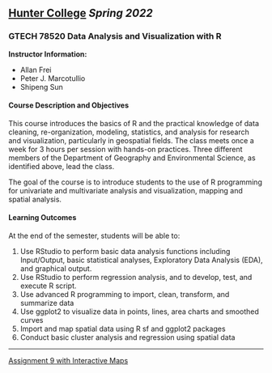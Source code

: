 ## [**Hunter College**](https://hunter.cuny.edu/) *Spring 2022*

### GTECH 78520 Data Analysis and Visualization with R

**Instructor Information:**

- Allan Frei
- Peter J. Marcotullio
- Shipeng Sun

#### Course Description and Objectives

This course introduces the basics of R and the practical knowledge of data cleaning, re-organization, modeling, statistics, and analysis for research and visualization, particularly in geospatial fields. The class meets once a week for 3 hours per session with hands-on practices. Three different members of the Department of Geography and Environmental Science, as identified above, lead the class.

The goal of the course is to introduce students to the use of R programming for univariate and multivariate analysis and visualization, mapping and spatial analysis.

#### Learning Outcomes

At the end of the semester, students will be able to:

1. Use RStudio to perform basic data analysis functions including Input/Output, basic statistical analyses, Exploratory Data Analysis (EDA), and graphical output.
2. Use RStudio to perform regression analysis, and to develop, test, and execute R script.
3. Use advanced R programming to import, clean, transform, and summarize data
4. Use ggplot2 to visualize data in points, lines, area charts and smoothed curves
5. Import and map spatial data using R sf and ggplot2 packages
6. Conduct basic cluster analysis and regression using spatial data

----------

[Assignment 9 with Interactive Maps](https://rpubs.com/reinarin/894963)
